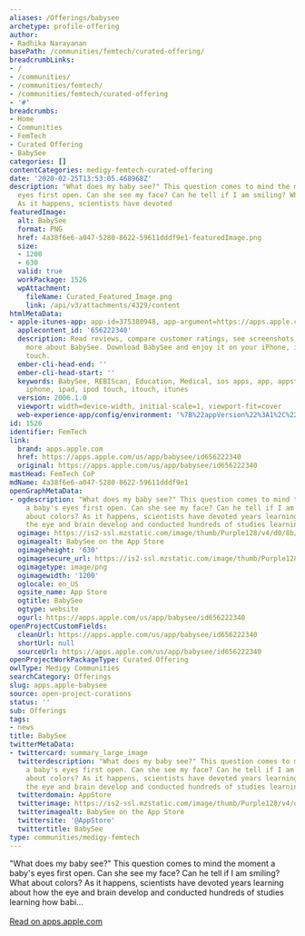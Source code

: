 ```yaml
---
aliases: /Offerings/babysee
archetype: profile-offering
author:
- Radhika Narayanan
basePath: /communities/femtech/curated-offering/
breadcrumbLinks:
- /
- /communities/
- /communities/femtech/
- /communities/femtech/curated-offering
- '#'
breadcrumbs:
- Home
- Communities
- FemTech
- Curated Offering
- ‎BabySee
categories: []
contentCategories: medigy-femtech-curated-offering
date: '2020-02-25T13:53:05.468968Z'
description: ‎"What does my baby see?" This question comes to mind the moment a baby's
  eyes first open. Can she see my face? Can he tell if I am smiling? What about colors?
  As it happens, scientists have devoted
featuredImage:
  alt: ‎BabySee
  format: PNG
  href: 4a38f6e6-a047-5280-8622-59611dddf9e1-featuredImage.png
  size:
  - 1200
  - 630
  valid: true
  workPackage: 1526
  wpAttachment:
    fileName: Curated_Featured_Image.png
    link: /api/v3/attachments/4329/content
htmlMetaData:
- apple-itunes-app: app-id=375380948, app-argument=https://apps.apple.com/us/app/babysee/id656222340
  applecontent_id: '656222340'
  description: ‎Read reviews, compare customer ratings, see screenshots, and learn
    more about BabySee. Download BabySee and enjoy it on your iPhone, iPad, and iPod
    touch.
  ember-cli-head-end: ''
  ember-cli-head-start: ''
  keywords: BabySee, REBIScan, Education, Medical, ios apps, app, appstore, app store,
    iphone, ipad, ipod touch, itouch, itunes
  version: 2006.1.0
  viewport: width=device-width, initial-scale=1, viewport-fit=cover
  web-experience-app/config/environment: '%7B%22appVersion%22%3A1%2C%22modulePrefix%22%3A%22web-experience-app%22%2C%22environment%22%3A%22production%22%2C%22rootURL%22%3A%22%2F%22%2C%22locationType%22%3A%22history-hash-router-scroll%22%2C%22historySupportMiddleware%22%3Atrue%2C%22contentSecurityPolicyMeta%22%3Atrue%2C%22contentSecurityPolicy%22%3A%7B%22default-src%22%3A%5B%22''none''%22%5D%2C%22img-src%22%3A%5B%22''self''%22%2C%22http%3A%2F%2F*.mzstatic.com%22%2C%22*.mzstatic.com%22%2C%22*.apple.com%22%2C%22*.googleusercontent.com%22%2C%22data%3A%22%5D%2C%22style-src%22%3A%5B%22''self''%22%2C%22''unsafe-inline''%22%2C%22*.apple.com%22%5D%2C%22font-src%22%3A%5B%22''self''%22%2C%22http%3A%2F%2F*.apple.com%22%2C%22https%3A%2F%2F*.apple.com%22%5D%2C%22media-src%22%3A%5B%22''self''%22%2C%22blob%3A%22%2C%22http%3A%2F%2F*%22%2C%22https%3A%2F%2F*%22%5D%2C%22connect-src%22%3A%5B%22''self''%22%2C%22*.apple.com%22%2C%22https%3A%2F%2F*.mzstatic.com%22%2C%22*.mzstatic.com%22%5D%2C%22script-src%22%3A%5B%22''self''%22%2C%22''unsafe-inline''%22%2C%22''unsafe-eval''%22%2C%22*.apple.com%22%5D%2C%22frame-src%22%3A%5B%22''self''%22%2C%22*.apple.com%22%2C%22itmss%3A%22%2C%22itms-appss%3A%22%2C%22itms-bookss%3A%22%2C%22itms-itunesus%3A%22%2C%22itms-messagess%3A%22%2C%22itms-podcasts%3A%22%2C%22itms-watchs%3A%22%2C%22macappstores%3A%22%2C%22musics%3A%22%2C%22apple-musics%3A%22%2C%22podcasts%3A%22%2C%22videos%3A%22%5D%7D%2C%22EmberENV%22%3A%7B%22FEATURES%22%3A%7B%7D%2C%22EXTEND_PROTOTYPES%22%3A%7B%22Date%22%3Afalse%7D%2C%22_JQUERY_INTEGRATION%22%3Atrue%7D%2C%22APP%22%3A%7B%22PROGRESS_BAR_DELAY%22%3A3000%2C%22name%22%3A%22web-experience-app%22%2C%22version%22%3A%222006.1.0%2B68503e75%22%7D%2C%22MEDIA_API%22%3A%7B%22teamId%22%3A%22AMPWebPlay%22%2C%22keyId%22%3A%22WebPlayKid%22%2C%22privateKeyPath%22%3A%22ssl%2Fwebplayer.p8%22%2C%22token%22%3A%22eyJhbGciOiJFUzI1NiIsInR5cCI6IkpXVCIsImtpZCI6IldlYlBsYXlLaWQifQ.eyJpc3MiOiJBTVBXZWJQbGF5IiwiaWF0IjoxNTgxMDM0OTI1LCJleHAiOjE1OTY1ODY5MjV9.GHuK3wnRsuXWgHcWnPH7x_eLE82lG11_Zu5pmUvzH-OlunoHqGj3ItgAWwaOg3-fmYPnfRhfu59-mfhf5beZiw%22%7D%2C%22routerScroll%22%3A%7B%22targetElement%22%3A%22%23ember-app%22%7D%2C%22i18n%22%3A%7B%22defaultLocale%22%3A%22en-gb%22%2C%22useDevLoc%22%3Afalse%2C%22pathToLocales%22%3A%22dist%2Flocales%22%7D%2C%22moment%22%3A%7B%22includeLocales%22%3Atrue%2C%22includeTimezone%22%3A%22subset%22%7D%2C%22browserify%22%3A%7B%22transform%22%3A%5B%5B%22babelify%22%2C%7B%22presets%22%3A%5B%22env%22%5D%2C%22global%22%3Atrue%2C%22only%22%3A%7B%7D%7D%5D%5D%7D%2C%22API%22%3A%7B%22AppHost%22%3A%22https%3A%2F%2Famp-api.apps.apple.com%22%2C%22MZStore%22%3A%22https%3A%2F%2Fitunes.apple.com%22%2C%22UTSHost%22%3A%22https%3A%2F%2Ftv.apple.com%2Fapi%2Futs%2Fpreview%22%2C%22PodcastHost%22%3A%22https%3A%2F%2Famp-api.podcasts.apple.com%22%2C%22StorePlatform%22%3A%22https%3A%2F%2Fuclient-api.itunes.apple.com%2FWebObjects%2FMZStorePlatform.woa%2Fwa%22%2C%22BookHost%22%3A%22https%3A%2F%2Famp-api.books.apple.com%22%2C%22globalElementsPath%22%3A%22%2Fglobal-elements%22%2C%22videoLocalizationPath%22%3A%22%2Fglobal%2Fac_media_player%2Fscripts%2Fac_media_languages%2F%22%2C%22appleAppsDomain%22%3A%22apps.apple.com%22%2C%22applePodcastsDomain%22%3A%22podcasts.apple.com%22%2C%22appleBooksDomain%22%3A%22books.apple.com%22%2C%22appleMusicDomain%22%3A%22music.apple.com%22%2C%22appleTvDomain%22%3A%22tv.apple.com%22%2C%22obcMetadataBaseUrl%22%3A%22%2Fapi%2Fbooks-metadata%22%7D%2C%22fastboot%22%3A%7B%22hostWhitelist%22%3A%5B%7B%7D%5D%7D%2C%22ember-a11y-testing%22%3A%7B%22componentOptions%22%3A%7B%22turnAuditOff%22%3Atrue%2C%22axeOptions%22%3A%7B%22rules%22%3A%7B%22color-contrast%22%3A%7B%22enabled%22%3Afalse%7D%7D%7D%7D%7D%2C%22ember-short-number%22%3A%7B%22locales%22%3A%5B%22ar-dz%22%2C%22ar-bh%22%2C%22ar-eg%22%2C%22ar-iq%22%2C%22ar-jo%22%2C%22ar-kw%22%2C%22ar-lb%22%2C%22ar-ly%22%2C%22ar-ma%22%2C%22ar-om%22%2C%22ar-qa%22%2C%22ar-sa%22%2C%22ar-sd%22%2C%22ar-sy%22%2C%22ar-tn%22%2C%22ar-ae%22%2C%22ar-ye%22%2C%22he-il%22%2C%22iw-il%22%2C%22ca-es%22%2C%22cs-cz%22%2C%22da-dk%22%2C%22de-ch%22%2C%22de-de%22%2C%22el-gr%22%2C%22en-au%22%2C%22en-ca%22%2C%22en-gb%22%2C%22en-us%22%2C%22es-419%22%2C%22es-es%22%2C%22es-mx%22%2C%22es-xl%22%2C%22et-ee%22%2C%22fi-fi%22%2C%22fr-ca%22%2C%22fr-fr%22%2C%22hi-in%22%2C%22hr-hr%22%2C%22hu-hu%22%2C%22id-id%22%2C%22is-is%22%2C%22it-it%22%2C%22iw-il%22%2C%22ja-jp%22%2C%22ko-kr%22%2C%22lt-lt%22%2C%22lv-lv%22%2C%22ms-my%22%2C%22nl-nl%22%2C%22no-no%22%2C%22no-nb%22%2C%22nb-no%22%2C%22pl-pl%22%2C%22pt-br%22%2C%22pt-pt%22%2C%22ro-ro%22%2C%22ru-ru%22%2C%22sk-sk%22%2C%22sv-se%22%2C%22th-th%22%2C%22tr-tr%22%2C%22uk-ua%22%2C%22vi-vi%22%2C%22vi-vn%22%2C%22zh-cn%22%2C%22zh-hans%22%2C%22zh-hant%22%2C%22zh-hk%22%2C%22zh-tw%22%2C%22ar%22%2C%22ca%22%2C%22cs%22%2C%22da%22%2C%22de%22%2C%22el%22%2C%22en%22%2C%22es%22%2C%22fi%22%2C%22fr%22%2C%22hi%22%2C%22hr%22%2C%22hu%22%2C%22id%22%2C%22is%22%2C%22it%22%2C%22ja%22%2C%22ko%22%2C%22lt%22%2C%22lv%22%2C%22ms%22%2C%22nb%22%2C%22nl%22%2C%22no%22%2C%22pl%22%2C%22pt%22%2C%22ro%22%2C%22ru%22%2C%22sk%22%2C%22sv%22%2C%22th%22%2C%22tr%22%2C%22uk%22%2C%22vi%22%2C%22zh%22%5D%7D%2C%22METRICS%22%3A%7B%22isEnabled%22%3Atrue%2C%22autoTrackingEnabled%22%3Atrue%2C%22topic%22%3A%22xp_amp_web_exp%22%2C%22appName%22%3A%22web-experience-app%22%2C%22metricsUrl%22%3A%22https%3A%2F%2Fxp.apple.com%2Freport%22%2C%22compoundSeparator%22%3A%22_%22%7D%2C%22MEDIA_SHELF%22%3A%7B%22GRID_CONFIG%22%3A%7B%22books-brick-row%22%3A%7B%22small%22%3A1%2C%22medium%22%3A2%2C%22large%22%3A3%7D%7D%2C%22MEDIA_QUERIES%22%3A%7B%22small%22%3A%22(max-width%3A%20735px)%22%2C%22medium%22%3A%22(min-width%3A%20736px)%20and%20(max-width%3A%201068px)%22%2C%22large%22%3A%22(min-width%3A%201069px)%22%7D%7D%2C%22contentSecurityPolicyHeader%22%3A%22Content-Security-Policy-Report-Only%22%2C%22exportApplicationGlobal%22%3Afalse%7D'
id: 1526
identifier: FemTech
link:
  brand: apps.apple.com
  href: https://apps.apple.com/us/app/babysee/id656222340
  original: https://apps.apple.com/us/app/babysee/id656222340
mastHead: FemTech CoP
mdName: 4a38f6e6-a047-5280-8622-59611dddf9e1
openGraphMetaData:
- ogdescription: ‎"What does my baby see?" This question comes to mind the moment
    a baby's eyes first open. Can she see my face? Can he tell if I am smiling? What
    about colors? As it happens, scientists have devoted years learning about how
    the eye and brain develop and conducted hundreds of studies learning how babi…
  ogimage: https://is2-ssl.mzstatic.com/image/thumb/Purple128/v4/d0/8b/0c/d08b0ca2-04b3-7d9b-2a72-87ceef11ebba/AppIcon-1x_U007emarketing-0-0-GLES2_U002c0-512MB-sRGB-0-0-0-85-220-0-0-0-9.png/1200x630wa.png
  ogimagealt: BabySee on the App Store
  ogimageheight: '630'
  ogimagesecure_url: https://is2-ssl.mzstatic.com/image/thumb/Purple128/v4/d0/8b/0c/d08b0ca2-04b3-7d9b-2a72-87ceef11ebba/AppIcon-1x_U007emarketing-0-0-GLES2_U002c0-512MB-sRGB-0-0-0-85-220-0-0-0-9.png/1200x630wa.png
  ogimagetype: image/png
  ogimagewidth: '1200'
  oglocale: en_US
  ogsite_name: App Store
  ogtitle: ‎BabySee
  ogtype: website
  ogurl: https://apps.apple.com/us/app/babysee/id656222340
openProjectCustomFields:
  cleanUrl: https://apps.apple.com/us/app/babysee/id656222340
  shortUrl: null
  sourceUrl: https://apps.apple.com/us/app/babysee/id656222340
openProjectWorkPackageType: Curated Offering
owlType: Medigy Communities
searchCategory: Offerings
slug: apps.apple-babysee
source: open-project-curations
status: ''
sub: Offerings
tags:
- news
title: ‎BabySee
twitterMetaData:
- twittercard: summary_large_image
  twitterdescription: ‎"What does my baby see?" This question comes to mind the moment
    a baby's eyes first open. Can she see my face? Can he tell if I am smiling? What
    about colors? As it happens, scientists have devoted years learning about how
    the eye and brain develop and conducted hundreds of studies learning how babi…
  twitterdomain: AppStore
  twitterimage: https://is2-ssl.mzstatic.com/image/thumb/Purple128/v4/d0/8b/0c/d08b0ca2-04b3-7d9b-2a72-87ceef11ebba/AppIcon-1x_U007emarketing-0-0-GLES2_U002c0-512MB-sRGB-0-0-0-85-220-0-0-0-9.png/600x600wa.png
  twitterimagealt: BabySee on the App Store
  twittersite: '@AppStore'
  twittertitle: ‎BabySee
type: communities/medigy-femtech
---
```


‎"What does my baby see?" This question comes to mind the moment a baby's eyes first open. Can she see my face? Can he tell if I am smiling? What about colors? As it happens, scientists have devoted years learning about how the eye and brain develop and conducted hundreds of studies learning how babi…<br><br><a target="_blank" href=https://apps.apple.com/us/app/babysee/id656222340>Read on apps.apple.com</a>